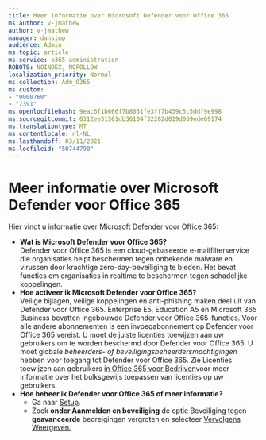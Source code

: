 ```yaml
---
title: Meer informatie over Microsoft Defender voor Office 365
ms.author: v-jmathew
author: v-jmathew
manager: dansimp
audience: Admin
ms.topic: article
ms.service: o365-administration
ROBOTS: NOINDEX, NOFOLLOW
localization_priority: Normal
ms.collection: Adm_O365
ms.custom:
- "9000760"
- "7391"
ms.openlocfilehash: 9eac6f1b666f7b8031fe3ff7b439c5c5ddf9e998
ms.sourcegitcommit: 6312ee31561db36104f32282d019d069ede69174
ms.translationtype: MT
ms.contentlocale: nl-NL
ms.lasthandoff: 03/11/2021
ms.locfileid: "50744790"
---
```

# <a name="learn-about-microsoft-defender-for-office-365"></a>Meer informatie over Microsoft Defender voor Office 365

Hier vindt u informatie over Microsoft Defender voor Office 365:

- **Wat is Microsoft Defender voor Office 365?**  
    Defender voor Office 365 is een cloud-gebaseerde e-mailfilterservice die organisaties helpt beschermen tegen onbekende malware en virussen door krachtige zero-day-beveiliging te bieden. Het bevat functies om organisaties in realtime te beschermen tegen schadelijke koppelingen.
- **Hoe activeer ik Microsoft Defender voor Office 365?**  
    Veilige bijlagen, veilige koppelingen en anti-phishing maken deel uit van Defender voor Office 365. Enterprise E5, Education A5 en Microsoft 365 Business bevatten ingebouwde Defender voor Office 365-functies. Voor alle andere abonnementen is een invoegabonnement op Defender voor Office 365 vereist. U moet de juiste licenties toewijzen aan uw gebruikers om te worden beschermd door Defender voor Office 365. U moet globale *beheerders- of* *beveiligingsbeheerdersmachtigingen* hebben voor toegang tot Defender voor Office 365. Zie Licenties toewijzen aan gebruikers [in Office 365 voor Bedrijven](https://go.microsoft.com/fwlink/?linkid=2093435)voor meer informatie over het bulksgewijs toepassen van licenties op uw gebruikers.
- **Hoe beheer ik Defender voor Office 365 of meer informatie?**  
  - Ga naar [Setup](https://go.microsoft.com/fwlink/p/?linkid=2075721).  
  - Zoek **onder Aanmelden en beveiliging** de optie Beveiliging tegen **geavanceerde** bedreigingen vergroten en selecteer [Vervolgens Weergeven.](https://go.microsoft.com/fwlink/?linkid=2109302)
